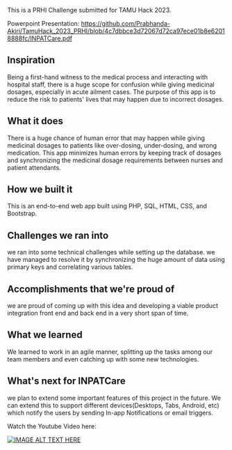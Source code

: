 This is a PRHI Challenge submitted for TAMU Hack 2023.

Powerpoint Presentation:
https://github.com/Prabhanda-Akiri/TamuHack_2023_PRHI/blob/4c7dbbce3d72067d72ca97ece01b8e62018888fc/INPATCare.pdf

## Inspiration
Being a first-hand witness to the medical process and interacting with hospital staff, there is a huge scope for confusion while giving medicinal dosages, especially in acute ailment cases. The purpose of this app is to reduce the risk to patients' lives that may happen due to incorrect dosages.

## What it does
There is a huge chance of human error that may happen while giving medicinal dosages to patients like over-dosing, under-dosing, and wrong medication. This app minimizes human errors by keeping track of dosages and synchronizing the medicinal dosage requirements between nurses and patient attendants.

## How we built it
This is an end-to-end web app built using PHP, SQL, HTML, CSS, and Bootstrap.

## Challenges we ran into
we ran into some technical challenges while setting up the database. we have managed to resolve it by synchronizing the huge amount of data using primary keys and correlating various tables.

## Accomplishments that we're proud of
we are proud of coming up with this idea and developing a viable product integration front end and back end in a very short span of time.

## What we learned
We learned to work in an agile manner, splitting up the tasks among our team members and even catching up with some new technologies. 

## What's next for INPATCare
we plan to extend some important features of this project in the future. We can extend this to support different devices(Desktops, Tabs, Android, etc) which notify the users by sending In-app Notifications or email triggers.

Watch the Youtube Video here:


[![IMAGE ALT TEXT HERE](https://img.youtube.com/vi/EW1m5ux66So/0.jpg)](https://www.youtube.com/watch?v=EW1m5ux66So)
